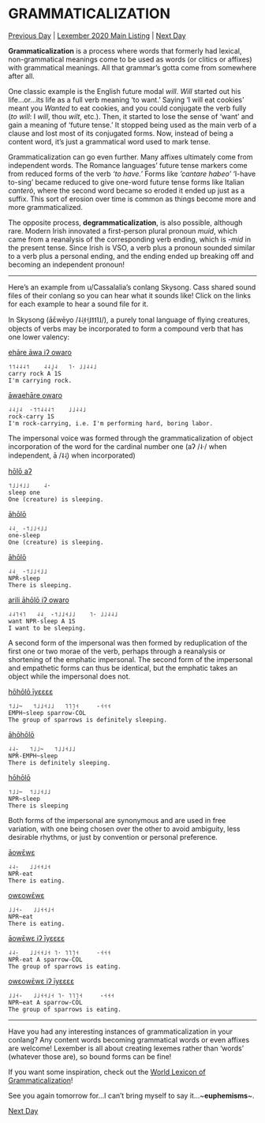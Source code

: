 # GRAMMATICALIZATION
[Previous Day](_prompts/r-conlangs/lexember/2021/prompts/w3/21.md) | [Lexember 2020 Main Listing](_prompts/r-conlangs/lexember/2021/toc_lex21.md) | [Next Day](_prompts/r-conlangs/lexember/2021/prompts/w4/23.md)

**Grammaticalization** is a process where words that formerly had lexical, non-grammatical meanings come to be used as words (or clitics or affixes) with grammatical meanings. All that grammar’s gotta come from somewhere after all.

One classic example is the English future modal _will_. _Will_ started out his life…or…its life as a full verb meaning ‘to want.’ Saying ‘I will eat cookies’ meant you _Wanted_ to eat cookies, and you could conjugate the verb fully (_to will_: I _will_, thou _wilt_, etc.). Then, it started to lose the sense of ‘want’ and gain a meaning of ‘future tense.’ It stopped being used as the main verb of a clause and lost most of its conjugated forms. Now, instead of being a content word, it’s just a grammatical word used to mark tense.

Grammaticalization can go even further. Many affixes ultimately come from independent words. The Romance languages’ future tense markers come from reduced forms of the verb _‘to have.’_ Forms like _’cantare habeo’_ ‘I-have to-sing’ became reduced to give one-word future tense forms like Italian _canterò_, where the second word became so eroded it ended up just as a suffix. This sort of erosion over time is common as things become more and more grammaticalized.

The opposite process, **degrammaticalization**, is also possible, although rare. Modern Irish innovated a first-person plural pronoun _muid_, which came from a reanalysis of the corresponding verb ending, which is _-mid_ in the present tense. Since Irish is VSO, a verb plus a pronoun sounded similar to a verb plus a personal ending, and the ending ended up breaking off and becoming an independent pronoun!

-----

Here’s an example from u/Cassalalia’s conlang Skysong. Cass shared sound files of their conlang so you can hear what it sounds like! Click on the links for each example to hear a sound file for it.

In Skysong (āɛ̄wēyo /˨˨̠‌˧˧̠‌˩˦˦‌˥˩/), a purely tonal language of flying creatures, objects of verbs may be incorporated to form a compound verb that has one lower valency:

[ehāre āwa iʔ owaro](https://drive.google.com/file/d/1GycxFkaowWMUhdJBx593clk5SWyxwyYQ/view?usp=sharing)

```
˦‌˦˨˨‌˨˦‌    ˨˨̠‌˩˨‌   ˥‌· ˩‌˩˨‌˨˩‌
carry rock A 1S
I'm carrying rock.
```

[āwaehāre owaro](https://drive.google.com/file/d/17cFDznNz5uPx6iufaEO6IdsJDnmF3OkV/view?usp=sharing)

```
˨˨̠‌˩˨‌  -˦‌˦˨˨‌˨˦‌    ˩‌˩˨‌˨˩‌
rock-carry 1S
I'm rock-carrying, i.e. I'm performing hard, boring labor.
```

The impersonal voice was formed through the grammaticalization of object incorporation of the word for the cardinal number one (aʔ /˨‌·/ when independent, ā /˨˨̠‌) when incorporated)

[hōlō aʔ](https://drive.google.com/file/d/1zU5XNK7GFljcExq2xOV6H5a_OKfLtRtw/view?usp=sharing)

```
˦˩˩‌˧˩˩‌    ˨‌·
sleep one
One (creature) is sleeping.
```

[āhōlō](https://drive.google.com/file/d/1N9FzWCiVqJgKGYVCyZGAjEnTlMc-6SyX/view?usp=sharing)

```
˨˨̠‌  -˦˩˩‌˧˩˩‌
one-sleep
One (creature) is sleeping.
```

[āhōlō](https://drive.google.com/file/d/1N9FzWCiVqJgKGYVCyZGAjEnTlMc-6SyX/view?usp=sharing)

```
˨˨̠‌  -˦˩˩‌˧˩˩‌
NPR-sleep
There is sleeping.
```

[arili āhōlō iʔ owaro](https://drive.google.com/file/d/1Lyld64dw5KrsDJI6QNVNTHKcVwG474OT/view?usp=sharing)

```
˨‌˨˥‌˧˥‌   ˨˨̠‌  -˦˩˩‌˧˩˩‌    ˥‌· ˩‌˩˨‌˨˩‌
want NPR-sleep A 1S
I want to be sleeping.
```

A second form of the impersonal was then formed by reduplication of the first one or two morae of the verb, perhaps through a reanalysis or shortening of the emphatic impersonal. The second form of the impersonal and empathetic forms can thus be identical, but the emphatic takes an object while the impersonal does not.

[hōhōlō īyɛɛɛɛ](https://drive.google.com/file/d/10ZCGS37YYitPxnaci1Hc2SIfUCsRTbzI/view?usp=sharing)

```
˦˩˩‌~   ˦˩˩‌˧˩˩‌   ˥˥̠‌˥˧‌     -˧‌˧‌˧‌
EMPH~sleep sparrow-COL
The group of sparrows is definitely sleeping.
```

[āhōhōlō](https://drive.google.com/file/d/1SnfhB5PwghADC6_Dy0o57q2nj0SJwaqg/view?usp=sharing)

```
˨˨̠‌-   ˦˩˩‌~   ˦˩˩‌˧˩˩‌
NPR-EMPH~sleep
There is definitely sleeping.
```

[hōhōlō](https://drive.google.com/file/d/1bZu0Wr3vZ4mLgfun_p-urjr06Qcn7E0R/view?usp=sharing)

```
˦˩˩‌~  ˦˩˩‌˧˩˩‌
NPR~sleep
There is sleeping
```

Both forms of the impersonal are synonymous and are used in free variation, with one being chosen over the other to avoid ambiguity, less desirable rhythms, or just by convention or personal preference.

[āowɛ̄wɛ](https://drive.google.com/file/d/1f856YEVadPXEvg4t9BfVmzZhubmINg3m/view?usp=sharing)


```
˨˨̠‌-   ˩‌˩˧˧‌˩˧‌
NPR-eat
There is eating.
```

[owɛowɛ̄wɛ](https://drive.google.com/file/d/1nPbxG3FHywajWFVfhmO7xanV-On85lO6/view?usp=sharing)

```
˩‌˩˧‌-   ˩‌˩˧˧‌˩˧‌
NPR~eat
There is eating.
```

[āowɛ̄wɛ iʔ īyɛɛɛɛ](https://drive.google.com/file/d/14uAkx6K5tFKE9WGv-OcEbhhCF_vBZ4j8/view?usp=sharing)


```
˨˨̠‌-   ˩‌˩˧˧‌˩˧‌ ˥‌· ˥˥̠‌˥˧‌     -˧‌˧‌˧‌
NPR-eat A sparrow-COL
The group of sparrows is eating.
```

[owɛowɛ̄wɛ iʔ īyɛɛɛɛ](https://drive.google.com/file/d/1Hry9QgBWMF_RES-6Paf1UmMN9fXCAUil/view?usp=sharing)

```
˩‌˩˧‌-   ˩‌˩˧˧‌˩˧‌ ˥‌· ˥˥̠‌˥˧‌     -˧‌˧‌˧‌
NPR~eat A sparrow-COL
The group of sparrows is eating.
```

-----

Have you had any interesting instances of grammaticalization in your conlang? Any content words becoming grammatical words or even affixes are welcome! Lexember is all about creating lexemes rather than ‘words’ (whatever those are), so bound forms can be fine!

If you want some inspiration, check out the [World Lexicon of Grammaticalization](https://drive.google.com/file/d/1YcuizTWtDrT_P8VD8q8ZOJXK-o6cKXLN/view?usp=sharing)!

See you again tomorrow for…I can’t bring myself to say it…~**euphemisms**~.

[Next Day](_prompts/r-conlangs/lexember/2021/prompts/w4/23.md)
